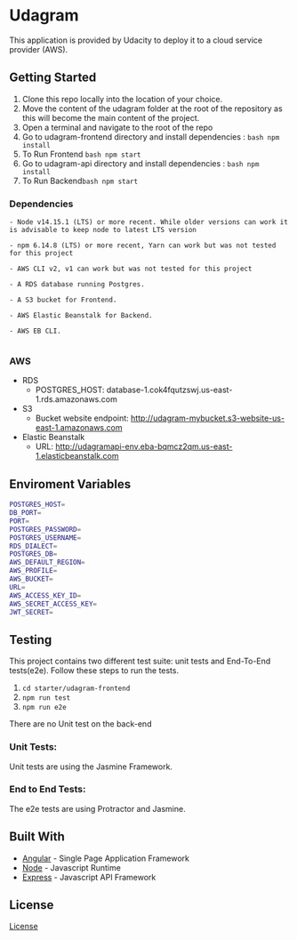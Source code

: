 # Udagram

This application is provided by Udacity to deploy it to a cloud service provider (AWS).

## Getting Started

1. Clone this repo locally into the location of your choice.
2. Move the content of the udagram folder at the root of the repository as this will become the main content of the project.
3. Open a terminal and navigate to the root of the repo
4. Go to udagram-frontend directory and install dependencies : ```bash npm install ```
5. To Run Frontend ```bash npm start ```
6. Go to udagram-api directory and install dependencies : ```bash npm install ```
7. To Run Backend```bash npm start ```


### Dependencies

```
- Node v14.15.1 (LTS) or more recent. While older versions can work it is advisable to keep node to latest LTS version

- npm 6.14.8 (LTS) or more recent, Yarn can work but was not tested for this project

- AWS CLI v2, v1 can work but was not tested for this project

- A RDS database running Postgres.

- A S3 bucket for Frontend.

- AWS Elastic Beanstalk for Backend.

- AWS EB CLI.


```

### AWS 

- RDS 
  - POSTGRES_HOST: database-1.cok4fqutzswj.us-east-1.rds.amazonaws.com
- S3
  - Bucket website endpoint: http://udagram-mybucket.s3-website-us-east-1.amazonaws.com
- Elastic Beanstalk 
  - URL: http://udagramapi-env.eba-bqmcz2qm.us-east-1.elasticbeanstalk.com


## Enviroment Variables
```bash
POSTGRES_HOST=
DB_PORT=
PORT=
POSTGRES_PASSWORD=
POSTGRES_USERNAME=
RDS_DIALECT=
POSTGRES_DB=
AWS_DEFAULT_REGION=
AWS_PROFILE=
AWS_BUCKET=
URL=
AWS_ACCESS_KEY_ID=
AWS_SECRET_ACCESS_KEY=
JWT_SECRET=
```
## Testing
This project contains two different test suite: unit tests and End-To-End tests(e2e). Follow these steps to run the tests.

1. `cd starter/udagram-frontend`
1. `npm run test`
1. `npm run e2e`

There are no Unit test on the back-end

### Unit Tests:

Unit tests are using the Jasmine Framework.

### End to End Tests:

The e2e tests are using Protractor and Jasmine.

## Built With

- [Angular](https://angular.io/) - Single Page Application Framework
- [Node](https://nodejs.org) - Javascript Runtime
- [Express](https://expressjs.com/) - Javascript API Framework

## License

[License](LICENSE.txt)
